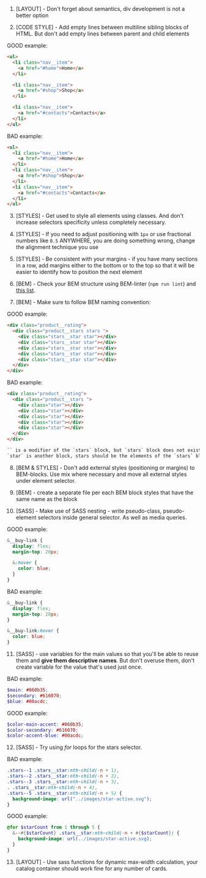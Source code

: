 1. [LAYOUT] - Don't forget about semantics, div development is not a better
   option

2. [CODE STYLE] - Add empty lines between multiline sibling blocks of HTML.
   But don't add empty lines between parent and child elements

GOOD example:

```html
<ul>
  <li class="nav__item">
    <a href="#home">Home</a>
  </li>

  <li class="nav__item">
    <a href="#shop">Shop</a>
  </li>

  <li class="nav__item">
    <a href="#contacts">Contacts</a>
  </li>
</ul>
```

BAD example:

```html
<ul>
  <li class="nav__item">
    <a href="#home">Home</a>
  </li>
  <li class="nav__item">
    <a href="#shop">Shop</a>
  </li>
  <li class="nav__item">
    <a href="#contacts">Contacts</a>
  </li>
</ul>
```

3. [STYLES] - Get used to style all elements using classes. And don't increase
   selectors specificity unless completely necessary.

4. [STYLES] - If you need to adjust positioning with `1px` or use fractional numbers
   like `0.5` ANYWHERE, you are doing something wrong, change the alignment technique you use

5. [STYLES] - Be consistent with your margins - if you have many sections in a
   row, add margins either to the bottom or to the top so that it will be easier
   to identify how to position the next element

6. [BEM] - Check your BEM structure using BEM-linter (`npm run lint`) and
   [this list](https://mate-academy.github.io/fe-program/css/typical-bem-mistakes-en).

7. [BEM] - Make sure to follow BEM naming convention:

GOOD example:

```html
<div class="product__rating">
  <div class="product__stars stars ">
    <div class="stars__star star"></div>
    <div class="stars__star star"></div>
    <div class="stars__star star"></div>
    <div class="stars__star star"></div>
    <div class="stars__star star"></div>
  </div>
</div>
```

BAD example:

```html
<div class="product__rating">
  <div class="product__stars ">
    <div class="star"></div>
    <div class="star"></div>
    <div class="star"></div>
    <div class="star"></div>
    <div class="star"></div>
  </div>
</div>

`` is a modifier of the `stars` block, but `stars` block does not exist in HTML;
`star` is another block, stars should be the elements of the `stars` block
```

8. [BEM & STYLES] - Don't add external styles (positioning or margins) to
   BEM-blocks. Use mix where necessary and move all external styles under element
   selector.

9. [BEM] - create a separate file per each BEM block styles that have the same
   name as the block

10. [SASS] - Make use of SASS nesting - write pseudo-class, pseudo-element
    selectors inside general selector. As well as media queries.

GOOD example:

```scss
&__buy-link {
  display: flex;
  margin-top: 20px;

  &:hover {
    color: blue;
  }
}
```

BAD example:

```scss
&__buy-link {
  display: flex;
  margin-top: 20px;
}

&__buy-link:hover {
  color: blue;
}
```

11. [SASS] - use variables for the main values so that you'll be able to reuse
    them and **give them descriptive names**. But don't overuse them, don't create
    variable for the value that's used just once.

BAD example:

```scss
$main: #060b35;
$secondary: #616070;
$blue: #00acdc;
```

GOOD example:

```scss
$color-main-accent: #060b35;
$color-secondary: #616070;
$color-accent-blue: #00acdc;
```

12. [SASS] - Try using _for_ loops for the stars selector.

BAD example:

```scss
.stars--1 .stars__star:nth-child(-n + 1),
.stars--2 .stars__star:nth-child(-n + 2),
.stars--3 .stars__star:nth-child(-n + 3),
. .stars__star:nth-child(-n + 4),
.stars--5 .stars__star:nth-child(-n + 5) {
  background-image: url("../images/star-active.svg");
}
```

GOOD example:

```scss
@for $starCount from 1 through 5 {
  &--#{$starCount} .stars__star:nth-child(-n + #{$starCount}) {
    background-image: url(../images/star-active.svg);
  }
}
```

13. [LAYOUT] - Use sass functions for dynamic max-width calculation, your catalog container should work fine for any number of cards.
